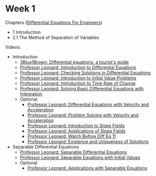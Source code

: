 # Week 1

Chapters ([Differential Equations For Engineers](https://annas-archive.org/md5/ab5d25b4f04496d66e42b911cf6d9fe4))
- 1 Introduction
- 2.1 The Method of Separation of Variables

Videos:
- Introduction
    - [3Blue1Brown: Differential equations, a tourist's guide](https://www.youtube.com/watch?v=p_di4Zn4wz4&list=PLZHQObOWTQDNPOjrT6KVlfJuKtYTftqH6)
    - [Professor Leonard: Introduction to Differential Equations](https://www.youtube.com/watch?v=EWVSxND_iWA&list=PLDesaqWTN6ESPaHy2QUKVaXNZuQNxkYQ_)
    - [Professor Leonard: Checking Solutions in Differential Equations](https://www.youtube.com/watch?v=5LkQEOPwqfk&list=PLDesaqWTN6ESPaHy2QUKVaXNZuQNxkYQ_)
    - [Professor Leonard: Introduction to Initial Value Problems](https://www.youtube.com/watch?v=HjioXdmwze0&list=PLDesaqWTN6ESPaHy2QUKVaXNZuQNxkYQ_)
    - [Professor Leonard: Introduction to Time Rate of Change](https://www.youtube.com/watch?v=yhklHobbuyg&list=PLDesaqWTN6ESPaHy2QUKVaXNZuQNxkYQ_)
    - [Professor Leonard: Solving Basic Differential Equations with Integration](https://www.youtube.com/watch?v=_4Bq6I68Yn4&list=PLDesaqWTN6ESPaHy2QUKVaXNZuQNxkYQ_)
    - Optional
        - [Professor Leonard: Differential Equations with Velocity and Acceleration](https://www.youtube.com/watch?v=MlUDvnj4E1U&list=PLDesaqWTN6ESPaHy2QUKVaXNZuQNxkYQ_)
        - [Professor Leonard: Problem Solving with Velocity and Acceleration](https://www.youtube.com/watch?v=pH7oxUCSfQY&list=PLDesaqWTN6ESPaHy2QUKVaXNZuQNxkYQ_)
        - [Professor Leonard: Introduction to Slope Fields](https://www.youtube.com/watch?v=m9Y8U9f9_Bw&list=PLDesaqWTN6ESPaHy2QUKVaXNZuQNxkYQ_)
        - [Professor Leonard: Applications of Slope Fields](https://www.youtube.com/watch?v=i_f6tC0BKxI&list=PLDesaqWTN6ESPaHy2QUKVaXNZuQNxkYQ_)
        - [Professor Leonard: Watch Before Diff Eq 11](https://www.youtube.com/watch?v=QXGtkTIAT1w&list=PLDesaqWTN6ESPaHy2QUKVaXNZuQNxkYQ_)
        - [Professor Leonard: Existence and Uniqueness of Solutions](https://www.youtube.com/watch?v=BVKyaEu1FWk&list=PLDesaqWTN6ESPaHy2QUKVaXNZuQNxkYQ_)
- Separable Differential Equations
    - [Professor Leonard: Separable Differential Equations](https://www.youtube.com/watch?v=WfX20b-peDw&list=PLDesaqWTN6ESPaHy2QUKVaXNZuQNxkYQ_)
    - [Professor Leonard: Separable Equations with Initial Values](https://www.youtube.com/watch?v=ZWXG3c7A_9s&list=PLDesaqWTN6ESPaHy2QUKVaXNZuQNxkYQ_)
    - Optional
        - [Professor Leonard: Applications with Separable Equations](https://www.youtube.com/watch?v=VZChL3Pqioo&list=PLDesaqWTN6ESPaHy2QUKVaXNZuQNxkYQ_)

